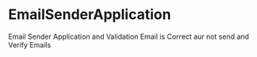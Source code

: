 # EmailSenderApplication
Email Sender Application and Validation Email is Correct aur not send and Verify Emails
